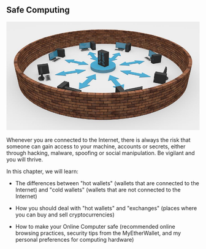 ## Safe Computing

![](/assets/network-2081171__480.jpg)

Whenever you are connected to the Internet, there is always the risk that someone can gain access to your machine, accounts or secrets, either through hacking, malware, spoofing or social manipulation. Be vigilant and you will thrive.

In this chapter, we will learn:

- The differences between "hot wallets" (wallets that are connected to the Internet) and "cold wallets"  (wallets that are not connected to the Internet)

- How you should deal with "hot wallets" and "exchanges" (places where you can buy and sell cryptocurrencies)

- How to make your Online Computer safe (recommended online browsing practices, security tips from the MyEtherWallet, and my personal preferences for computing hardware)